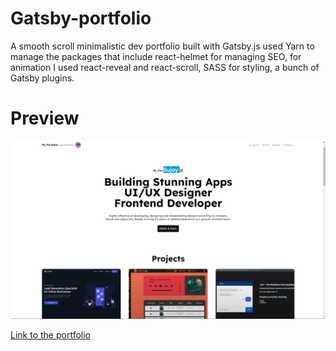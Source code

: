 # Gatsby-portfolio

A smooth scroll minimalistic dev portfolio built with Gatsby.js used Yarn to manage the packages that include react-helmet for managing SEO, for animation I used react-reveal and react-scroll, SASS for styling, a bunch of Gatsby plugins.

<!-- Things to do 

  1. Add new Projects
  2. Improve user interaction with the projects
  3. Add new Section - Certifications


-->


# Preview


<img src="./Gatsby-portfolio.png" alt="the screenshot of the app large screen"/>


[Link to the portfolio](https://sujoyduttaportfolio.gatsbyjs.io/)
